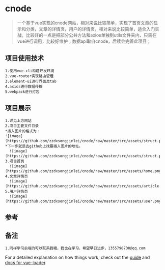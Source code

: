 # cnode

> 一个基于vue实现的cnode网站，相对来说比较简单，实现了首页文章的显示和分类，文章的详情页，用户的详情页，相对来说比较简单，适合入门实战，比较好的一点是把部分公共方法和axios单独到utils文件夹内，只需在vue进行调用，比较好维护；数据api取自cnode，后续会完善此项目；
##  项目使用技术
    1.使用vue-cli构建开发环境
    2.vue-router实现路由管理
    3.element-ui进行界面及tab
    4.axios进行数据传输
    5.webpack进行打包
##  项目展示
    1.详见上方网站
    2.项目主要文件目录
    *插入图片的格式为：
    ![image](https://github.com/zzdxsongjinlei/cnode/raw/master/src/assets/struct.png)
    *下一步就是去github上找要插入图片的地址。
      ![image](https://github.com/zzdxsongjinlei/cnode/raw/master/src/assets/struct.png)
    3.项目首页
      ![image](https://github.com/zzdxsongjinlei/cnode/raw/master/src/assets/home.png)
    4.文章详情页
      ![image](https://github.com/zzdxsongjinlei/cnode/raw/master/src/assets/article.png)
    5.用户详情页
      ![image](https://github.com/zzdxsongjinlei/cnode/raw/master/src/assets/user.png)
    
##  参考
   
##  备注
    1.同样学习前端的可以联系我哦，我也在学习，希望早日进步，1355798730@qq.com

For a detailed explanation on how things work, check out the [guide](http://vuejs-templates.github.io/webpack/) and [docs for vue-loader](http://vuejs.github.io/vue-loader).
